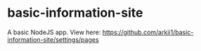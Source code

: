 # basic-information-site

A basic NodeJS app.
View here: https://github.com/arkii1/basic-information-site/settings/pages
